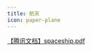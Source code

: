 ```yaml
---
title: 航天
icon: paper-plane
---
```


[【腾讯文档】spaceship.pdf](https://docs.qq.com/pdf/DRWp4T1BTUWJ1VGph)

